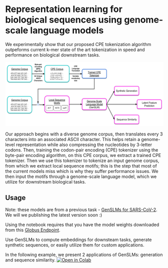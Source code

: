 # Representation learning for biological sequences using genome-scale language models
We experimentally show that our proposed CPE tokenization algorithm outpeforms current k-mer state of the art tokenization in speed and performance on biological downstream tasks.
<p align="center">
<img src=examples/imgs/visual_abstract_white_background.png />
</p>

Our approach begins with a diverse genome corpus, then translates every 3 characters into an associated ASCII
character. This helps retain a genome-level representation while also compressing the nucleotides by 3-letter codons. Then,
training the codon-pair encoding (CPE) tokenizer using the byte-pair encoding algorithm, on this CPE corpus, we extract a
trained CPE tokenizer. Then we use this tokenizer to tokenize an input genome corpus, from which we extract local sequence
motifs; this is the step that most of the current models miss which is why they suffer performance issues. We then input the
motifs through a genome-scale language model, which we utilize for downstream biological tasks.

## Usage
Note: these models are from a previous task - [GenSLMs for SARS-CoV-2](https://github.com/ramanathanlab/genslm/tree/main).
We will we publishing the latest version soon :)

Using the notebook requires that you have the model weights downloaded from this [Globus Endpoint](https://app.globus.org/file-manager?origin_id=25918ad0-2a4e-4f37-bcfc-8183b19c3150&origin_path=%2F&two_pane=true).

Use GenSLMs to compute embeddings for downsteam tasks, generate synthetic sequences, or easily utilize them for custom applications.

In the following example, we present 2 applications of GenSLMs: generation and sequence similarity. [![Open in Colab](https://colab.research.google.com/assets/colab-badge.svg)](https://colab.research.google.com/drive/1_aIG54ifHjMVJmTMYPczIhvXDS8iiPvQ?usp=sharing#scrollTo=BqMbZLu2Ox05)





